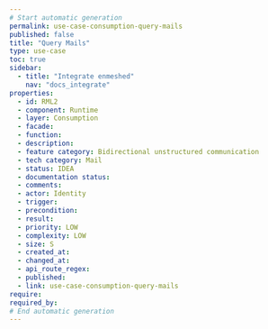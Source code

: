 ```yaml
---
# Start automatic generation
permalink: use-case-consumption-query-mails
published: false
title: "Query Mails"
type: use-case
toc: true
sidebar:
  - title: "Integrate enmeshed"
    nav: "docs_integrate"
properties:
  - id: RML2
  - component: Runtime
  - layer: Consumption
  - facade:
  - function:
  - description:
  - feature category: Bidirectional unstructured communication
  - tech category: Mail
  - status: IDEA
  - documentation status:
  - comments:
  - actor: Identity
  - trigger:
  - precondition:
  - result:
  - priority: LOW
  - complexity: LOW
  - size: S
  - created_at:
  - changed_at:
  - api_route_regex:  
  - published:
  - link: use-case-consumption-query-mails
require:
required_by:
# End automatic generation
---
```

